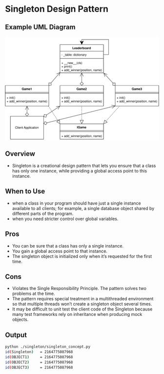 # Singleton Design Pattern

## Example UML Diagram

![Singleton Use Case Diagram](../../img/singleton_example.svg)

## Overview

- Singleton is a creational design pattern that lets you ensure that a class has only one instance, while providing a global access point to this instance.

## When to Use

- when a class in your program should have just a single instance available to all clients; for example, a single database object shared by different parts of the program.
- when you need stricter control over global variables.

## Pros 

- You can be sure that a class has only a single instance.
- You gain a global access point to that instance.
- The singleton object is initialized only when it’s requested for the first time.

## Cons
- Violates the Single Responsibility Principle. The pattern solves two problems at the time.
- The pattern requires special treatment in a multithreaded environment so that multiple threads won’t create a singleton object several times.
- It may be difficult to unit test the client code of the Singleton because many test frameworks rely on inheritance when producing mock objects. 


## Output

``` bash
python ./singleton/singleton_concept.py
id(Singleton)   = 2164775087968
id(OBJECT1)     = 2164775087968
id(OBJECT2)     = 2164775087968
id(OBJECT3)     = 2164775087968
```